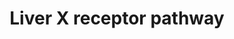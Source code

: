 ---
annotations:
- id: PW:0000004
  parent: regulatory pathway
  type: Pathway Ontology
  value: regulatory pathway
authors:
- Riannefijten
- Egonw
- MaintBot
- Khanspers
- Fehrhart
- Mkutmon
- Jmelius
- AlexanderPico
- Eweitz
communities:
- ONTOX
description: The liver X receptor (LXR) is a nuclear receptor involved in the regulation
  of liver-specific processes, such as cholesterol, fatty acid and glucose homeostasis.   Proteins
  on this pathway have targeted assays available via the [https://assays.cancer.gov/available_assays?wp_id=WP2874
  CPTAC Assay Portal]
last-edited: 2021-05-07
ndex: 28e45675-8b66-11eb-9e72-0ac135e8bacf
organisms:
- Homo sapiens
redirect_from:
- /index.php/Pathway:WP2874
- /instance/WP2874
- /instance/WP2874_r116465
revision: r116465
schema-jsonld:
- '@context': https://schema.org/
  '@id': https://wikipathways.github.io/pathways/WP2874.html
  '@type': Dataset
  creator:
    '@type': Organization
    name: WikiPathways
  description: The liver X receptor (LXR) is a nuclear receptor involved in the regulation
    of liver-specific processes, such as cholesterol, fatty acid and glucose homeostasis.   Proteins
    on this pathway have targeted assays available via the [https://assays.cancer.gov/available_assays?wp_id=WP2874
    CPTAC Assay Portal]
  keywords:
  - ABCG5
  - ABCG8
  - CYP2B6
  - CYP3A4
  - CYP7A1
  - FASN
  - LXR ligand
  - Ligand
  - NR1H3
  - RXRA
  - SCD
  - SREBF1
  license: CC0
  name: Liver X receptor pathway
seo: CreativeWork
title: Liver X receptor pathway
wpid: WP2874
---